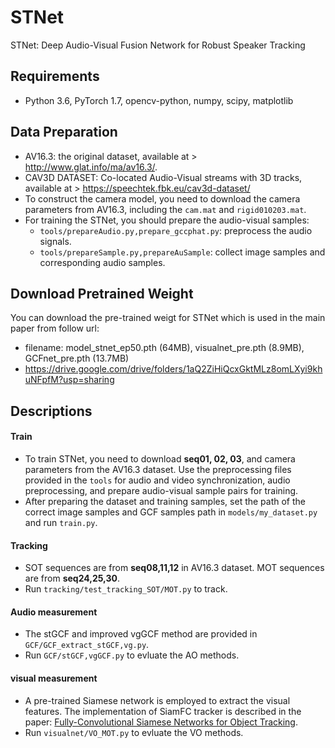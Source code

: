 # STNet
STNet: Deep Audio-Visual Fusion Network for Robust Speaker Tracking

## Requirements
- Python 3.6, PyTorch 1.7, opencv-python, numpy, scipy, matplotlib


## Data Preparation

* AV16.3: the original dataset, available at > http://www.glat.info/ma/av16.3/.
* CAV3D DATASET: Co-located Audio-Visual streams with 3D tracks, available at > https://speechtek.fbk.eu/cav3d-dataset/
* To construct the camera model, you need to download the camera parameters from AV16.3, including the `cam.mat` and `rigid010203.mat`.
* For training the STNet, you should prepare the audio-visual samples: 
    * `tools/prepareAudio.py,prepare_gccphat.py`: preprocess the audio signals.
    * `tools/prepareSample.py,prepareAuSample`: collect image samples and corresponding audio samples.

## Download Pretrained Weight

You can download the pre-trained weigt for STNet which is used in the main paper from follow url:

* filename: model_stnet_ep50.pth (64MB), visualnet_pre.pth (8.9MB), GCFnet_pre.pth (13.7MB)
* https://drive.google.com/drive/folders/1aQ2ZiHiQcxGktMLz8omLXyi9khuNFpfM?usp=sharing

## Descriptions

#### Train 

* To train STNet, you need to download **seq01, 02, 03**, and camera parameters from the AV16.3 dataset. Use the preprocessing files provided in the `tools` for audio and video synchronization, audio preprocessing, and prepare audio-visual sample pairs for training.
* After preparing the dataset and training samples, set the path of the correct image samples and GCF samples path in `models/my_dataset.py` and run `train.py`.


#### Tracking

* SOT sequences are from **seq08,11,12** in AV16.3 dataset. MOT sequences are from **seq24,25,30**.
* Run `tracking/test_tracking_SOT/MOT.py` to track.


#### Audio measurement
* The stGCF and improved vgGCF method are provided in `GCF/GCF_extract_stGCF,vg.py`. 
* Run `GCF/stGCF,vgGCF.py` to evluate the AO methods.

#### visual measurement
* A pre-trained Siamese network is employed to extract the visual features.
The implementation of SiamFC tracker is described in the paper: [Fully-Convolutional Siamese Networks for Object Tracking](https://www.robots.ox.ac.uk/~luca/siamese-fc.html).
* Run `visualnet/VO_MOT.py` to evluate the VO methods.

